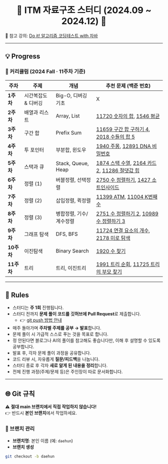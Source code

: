 <div align="center">

# 🐨 ITM 자료구조 스터디 (2024.09 ~ 2024.12) 🐨

</div>

📖 참고 강의: [Do it! 알고리즘 코딩테스트 with 자바](https://www.inflearn.com/course/%EB%91%90%EC%9E%87-%EC%95%8C%EA%B3%A0%EB%A6%AC%EC%A6%98-%EC%BD%94%EB%94%A9%ED%85%8C%EC%8A%A4%ED%8A%B8-%EC%9E%90%EB%B0%94#curriculum)

---

## 💡 Progress

### 📆 커리큘럼 (2024 Fall · 11주차 기준)

| 주차 | 주제 | 개념 | 추천 문제 (백준 번호) |
|------|------|------|--------------------------|
| **1주차** | 시간복잡도 & 디버깅 | Big-O, 디버깅 기초 | X |
| **2주차** | 배열과 리스트 | Array, List | [11720 숫자의 합](https://www.acmicpc.net/problem/11720), [1546 평균](https://www.acmicpc.net/problem/1546) |
| **3주차** | 구간 합 | Prefix Sum | [11659 구간 합 구하기 4](https://www.acmicpc.net/problem/11659), [2018 수들의 합 5](https://www.acmicpc.net/problem/2018) |
| **4주차** | 투 포인터 | 부분합, 윈도우 | [1940 주몽](https://www.acmicpc.net/problem/1940), [12891 DNA 비밀번호](https://www.acmicpc.net/problem/12891) |
| **5주차** | 스택과 큐 | Stack, Queue, Heap | [1874 스택 수열](https://www.acmicpc.net/problem/1874), [2164 카드2](https://www.acmicpc.net/problem/2164), [11286 절댓값 힙](https://www.acmicpc.net/problem/11286) |
| **6주차** | 정렬 (1) | 버블정렬, 선택정렬 | [2750 수 정렬하기](https://www.acmicpc.net/problem/2750), [1427 소트인사이드](https://www.acmicpc.net/problem/1427) |
| **7주차** | 정렬 (2) | 삽입정렬, 퀵정렬 | [11399 ATM](https://www.acmicpc.net/problem/11399), [11004 K번째 수](https://www.acmicpc.net/problem/11004) |
| **8주차** | 정렬 (3) | 병합정렬, 기수/계수정렬 | [2751 수 정렬하기 2](https://www.acmicpc.net/problem/2751), [10989 수 정렬하기 3](https://www.acmicpc.net/problem/10989) |
| **9주차** | 그래프 탐색 | DFS, BFS | [11724 연결 요소의 개수](https://www.acmicpc.net/problem/11724), [2178 미로 탐색](https://www.acmicpc.net/problem/2178) |
| **10주차** | 이진탐색 | Binary Search | [1920 수 찾기](https://www.acmicpc.net/problem/1920) |
| **11주차** | 트리 | 트리, 이진트리 | [1991 트리 순회](https://www.acmicpc.net/problem/1991), [11725 트리의 부모 찾기](https://www.acmicpc.net/problem/11725) |

---

## 📃 Rules

- 스터디는 **주 1회** 진행됩니다.  
- 스터디 전까지 **문제 풀이 코드를 깃허브에 Pull Request**로 제출합니다.  
  - 👉 [git push 방법 안내](https://github.com/mmuhunn/DataStructureStudy/issues/1)
- 매주 돌아가며 **주차별 주제를 공부 → 발표**합니다.
- 문제 풀이 시 가급적 스스로 푸는 것을 목표로 합니다.
- 정 안된다면 블로그나 AI의 풀이를 참고해도 좋습니다만, 이해 후 설명할 수 있도록 공부합니다.
- 발표 후, 각자 문제 풀이 과정을 공유합니다.  
- 코드 리뷰 시, 자유롭게 **질문/피드백**을 나눕니다.  
- 스터디 종료 후 각자 **새로 알게 된 내용을 정리**합니다.  
- 전체 진행 과정(주제/문제 등)은 주인장이 따로 문서화합니다.  

---

## 🌐 Git 규칙

⚠️ **절대 main 브랜치에서 직접 작업하지 않습니다!**  
👉 반드시 **본인 브랜치**에서 작업하세요.

### 🔹 브랜치 관리
- **브랜치명**: 본인 이름 (예: `daehun`)
- **브랜치 생성**
```bash
git checkout -b daehun

